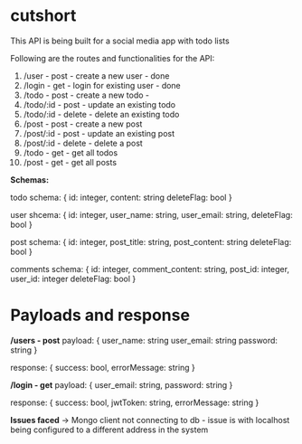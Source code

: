 # cutshort

This API is being built for a social media app with todo lists

Following are the routes and functionalities for the API:

1. /user - post - create a new user - done
2. /login - get - login for existing user - done
3. /todo - post - create a new todo - 
4. /todo/:id - post - update an existing todo
5. /todo/:id - delete - delete an existing todo
6. /post - post - create a new post
7. /post/:id - post - update an existing post
8. /post/:id - delete - delete a post
9. /todo - get - get all todos
10. /post - get - get all posts

**Schemas:**

todo schema:
    {
        id:  integer,
        content: string
        deleteFlag: bool
    }

user shcema:
    {
        id: integer,
        user_name: string,
        user_email: string,
        deleteFlag: bool
    }

post schema:
    {
        id: integer,
        post_title: string,
        post_content: string
        deleteFlag: bool
    }

comments schema:
    {
        id: integer,
        comment_content: string,
        post_id: integer,
        user_id: integer
        deleteFlag: bool
    }

# Payloads and response
**/users - post**
payload: {
    user_name: string
    user_email: string
    password: string
}

response: {
    success: bool,
    errorMessage: string
}

**/login - get**
payload: {
    user_email: string,
    password: string
}

response: {
    success: bool,
    jwtToken: string,
    errorMessage: string
}

**Issues faced**
-> Mongo client not connecting to db - issue is with localhost being configured to a different address in the system